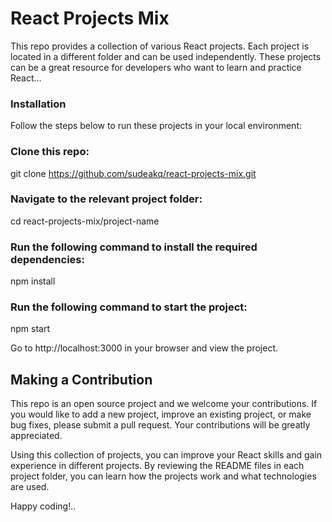 # React Projects Mix
This repo provides a collection of various React projects. Each project is located in a different folder and can be used independently. These projects can be a great resource for developers who want to learn and practice React...

### Installation
Follow the steps below to run these projects in your local environment:

### Clone this repo:
git clone https://github.com/sudeakq/react-projects-mix.git

### Navigate to the relevant project folder:
cd react-projects-mix/project-name

### Run the following command to install the required dependencies:
npm install

### Run the following command to start the project:
npm start

Go to http://localhost:3000 in your browser and view the project.

## Making a Contribution
This repo is an open source project and we welcome your contributions. If you would like to add a new project, improve an existing project, or make bug fixes, please submit a pull request. Your contributions will be greatly appreciated.

Using this collection of projects, you can improve your React skills and gain experience in different projects. By reviewing the README files in each project folder, you can learn how the projects work and what technologies are used.

Happy coding!..
